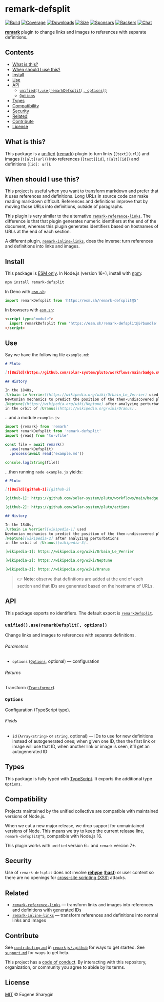 # remark-defsplit

[![Build][build-badge]][build]
[![Coverage][coverage-badge]][coverage]
[![Downloads][downloads-badge]][downloads]
[![Size][size-badge]][size]
[![Sponsors][sponsors-badge]][collective]
[![Backers][backers-badge]][collective]
[![Chat][chat-badge]][chat]

**[remark][]** plugin to change links and images to references with separate
definitions.

## Contents

*   [What is this?](#what-is-this)
*   [When should I use this?](#when-should-i-use-this)
*   [Install](#install)
*   [Use](#use)
*   [API](#api)
    *   [`unified().use(remarkDefsplit[, options])`](#unifieduseremarkdefsplit-options)
    *   [`Options`](#options)
*   [Types](#types)
*   [Compatibility](#compatibility)
*   [Security](#security)
*   [Related](#related)
*   [Contribute](#contribute)
*   [License](#license)

## What is this?

This package is a [unified][] ([remark][]) plugin to turn links (`[text](url)`)
and images (`![alt](url)`) into references (`[text][id]`, `![alt][id]`) and
definitions (`[id]: url`).

## When should I use this?

This project is useful when you want to transform markdown and prefer that it
uses references and definitions.
Long URLs in source code can make reading markdown difficult.
References and definitions improve that by moving those URLs into definitions,
outside of paragraphs.

This plugin is very similar to the alternative
[`remark-reference-links`][remark-reference-links].
The difference is that that plugin generates numeric identifiers at the end of
the document, whereas this plugin generates identifiers based on hostnames of
URLs at the end of each section.

A different plugin, [`remark-inline-links`][remark-inline-links], does the
inverse: turn references and definitions into links and images.

## Install

This package is [ESM only][esm].
In Node.js (version 16+), install with [npm][]:

```sh
npm install remark-defsplit
```

In Deno with [`esm.sh`][esmsh]:

```js
import remarkDefsplit from 'https://esm.sh/remark-defsplit@5'
```

In browsers with [`esm.sh`][esmsh]:

```html
<script type="module">
  import remarkDefsplit from 'https://esm.sh/remark-defsplit@5?bundle'
</script>
```

## Use

Say we have the following file `example.md`:

```markdown
# Pluto

[![Build](https://github.com/solar-system/pluto/workflows/main/badge.svg)](https://github.com/solar-system/pluto/actions)

## History

In the 1840s,
[Urbain Le Verrier](https://wikipedia.org/wiki/Urbain_Le_Verrier) used
Newtonian mechanics to predict the position of the then-undiscovered planet
[Neptune](https://wikipedia.org/wiki/Neptune) after analyzing perturbations
in the orbit of [Uranus](https://wikipedia.org/wiki/Uranus).
```

…and a module `example.js`:

```js
import {remark} from 'remark'
import remarkDefsplit from 'remark-defsplit'
import {read} from 'to-vfile'

const file = await remark()
  .use(remarkDefsplit)
  .process(await read('example.md'))

console.log(String(file))
```

…then running `node example.js` yields:

```markdown
# Pluto

[![Build][github-1]][github-2]

[github-1]: https://github.com/solar-system/pluto/workflows/main/badge.svg

[github-2]: https://github.com/solar-system/pluto/actions

## History

In the 1840s,
[Urbain Le Verrier][wikipedia-1] used
Newtonian mechanics to predict the position of the then-undiscovered planet
[Neptune][wikipedia-2] after analyzing perturbations
in the orbit of [Uranus][wikipedia-3].

[wikipedia-1]: https://wikipedia.org/wiki/Urbain_Le_Verrier

[wikipedia-2]: https://wikipedia.org/wiki/Neptune

[wikipedia-3]: https://wikipedia.org/wiki/Uranus
```

> 👉 **Note**: observe that definitions are added at the end of each section
> and that IDs are generated based on the hostname of URLs.

## API

This package exports no identifiers.
The default export is [`remarkDefsplit`][api-remark-defsplit].

### `unified().use(remarkDefsplit[, options])`

Change links and images to references with separate definitions.

###### Parameters

*   `options` ([`Options`][api-options], optional)
    — configuration

###### Returns

Transform ([`Transformer`][unified-transformer]).

### `Options`

Configuration (TypeScript type).

###### Fields

*   `id` (`Array<string>` or `string`, optional)
    — IDs to use for new definitions instead of autogenerated ones;
    when given one ID, then the first link or image will use that ID, when
    another link or image is seen, it’ll get an autogenerated ID

## Types

This package is fully typed with [TypeScript][].
It exports the additional type [`Options`][api-options].

## Compatibility

Projects maintained by the unified collective are compatible with maintained
versions of Node.js.

When we cut a new major release, we drop support for unmaintained versions of
Node.
This means we try to keep the current release line, `remark-defsplit@^5`,
compatible with Node.js 16.

This plugin works with `unified` version 6+ and `remark` version 7+.

## Security

Use of `remark-defsplit` does not involve **[rehype][]** (**[hast][]**) or user
content so there are no openings for [cross-site scripting (XSS)][wiki-xss]
attacks.

## Related

*   [`remark-reference-links`][remark-reference-links]
    — transform links and images into references and definitions with generated
    IDs
*   [`remark-inline-links`][remark-inline-links]
    — transform references and definitions into normal links and images

## Contribute

See [`contributing.md`][contributing] in [`remarkjs/.github`][health] for ways
to get started.
See [`support.md`][support] for ways to get help.

This project has a [code of conduct][coc].
By interacting with this repository, organization, or community you agree to
abide by its terms.

## License

[MIT][license] © Eugene Sharygin

[build-badge]: https://github.com/remarkjs/remark-defsplit/workflows/main/badge.svg

[build]: https://github.com/remarkjs/remark-defsplit/actions

[coverage-badge]: https://img.shields.io/codecov/c/github/remarkjs/remark-defsplit.svg

[coverage]: https://codecov.io/github/remarkjs/remark-defsplit

[downloads-badge]: https://img.shields.io/npm/dm/remark-defsplit.svg

[downloads]: https://www.npmjs.com/package/remark-defsplit

[size-badge]: https://img.shields.io/bundlejs/size/remark-defsplit

[size]: https://bundlejs.com/?q=remark-defsplit

[sponsors-badge]: https://opencollective.com/unified/sponsors/badge.svg

[backers-badge]: https://opencollective.com/unified/backers/badge.svg

[collective]: https://opencollective.com/unified

[chat-badge]: https://img.shields.io/badge/chat-discussions-success.svg

[chat]: https://github.com/remarkjs/remark/discussions

[npm]: https://docs.npmjs.com/cli/install

[esm]: https://gist.github.com/sindresorhus/a39789f98801d908bbc7ff3ecc99d99c

[esmsh]: https://esm.sh

[health]: https://github.com/remarkjs/.github

[contributing]: https://github.com/remarkjs/.github/blob/main/contributing.md

[support]: https://github.com/remarkjs/.github/blob/main/support.md

[coc]: https://github.com/remarkjs/.github/blob/main/code-of-conduct.md

[license]: license

[hast]: https://github.com/syntax-tree/hast

[rehype]: https://github.com/rehypejs/rehype

[remark]: https://github.com/remarkjs/remark

[remark-reference-links]: https://github.com/remarkjs/remark-reference-links

[remark-inline-links]: https://github.com/remarkjs/remark-inline-links

[typescript]: https://www.typescriptlang.org

[unified]: https://github.com/unifiedjs/unified

[unified-transformer]: https://github.com/unifiedjs/unified#transformer

[wiki-xss]: https://en.wikipedia.org/wiki/Cross-site_scripting

[api-options]: #options

[api-remark-defsplit]: #unifieduseremarkdefsplit-options
